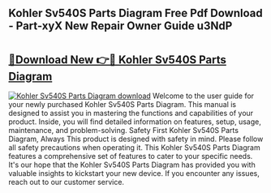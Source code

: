 ## Kohler Sv540S Parts Diagram Free Pdf Download - Part-xyX New Repair Owner Guide u3NdP

# <h2><a href="http://dfkv6t.blite.top/?on=Kohler+Sv540S+Parts+Diagram">🔗Download New 👉🔴 Kohler Sv540S Parts Diagram</a></h2>

[![Kohler Sv540S Parts Diagram download](https://i.imgur.com/lujVjoI.png)](http://dfkv6t.blite.top/?on=Kohler+Sv540S+Parts+Diagram)
Welcome to the user guide for your newly purchased Kohler Sv540S Parts Diagram. This manual is designed to assist you in mastering the functions and capabilities of your product. Inside, you will find detailed information on features, setup, usage, maintenance, and problem-solving. Safety First Kohler Sv540S Parts Diagram, Always This product is designed with safety in mind. Please follow all safety precautions when operating it. This Kohler Sv540S Parts Diagram features a comprehensive set of features to cater to your specific needs. It's our hope that the Kohler Sv540S Parts Diagram has provided you with valuable insights to kickstart your new device. If you encounter any issues, reach out to our customer service.
